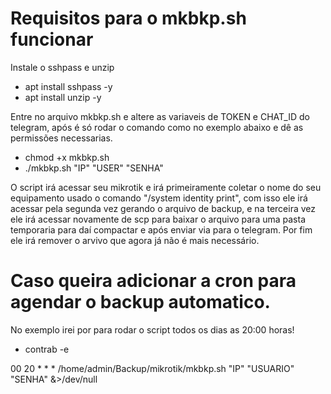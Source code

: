 # Requisitos para o mkbkp.sh funcionar

Instale o sshpass e unzip
* apt install sshpass -y
* apt install unzip -y

Entre no arquivo mkbkp.sh e altere as variaveis de TOKEN e CHAT_ID do telegram, após é só rodar o comando como no exemplo abaixo e dê as permissões necessarias.
* chmod +x mkbkp.sh
* ./mkbkp.sh "IP" "USER" "SENHA"

O script irá acessar seu mikrotik e irá primeiramente coletar o nome do seu equipamento usado o comando "/system identity print", com isso ele irá acessar pela segunda vez gerando o arquivo de backup, e na terceira vez ele irá acessar novamente de scp para baixar o arquivo para uma pasta temporaria para daí compactar e após enviar via para o telegram. Por fim ele irá remover o arvivo que agora já não é mais necessário. 

# Caso queira adicionar a cron para agendar o backup automatico.
No exemplo irei por para rodar o script todos os dias as 20:00 horas!

* contrab -e

00 20 * * *	/home/admin/Backup/mikrotik/mkbkp.sh "IP" "USUARIO" "SENHA" &>/dev/null

